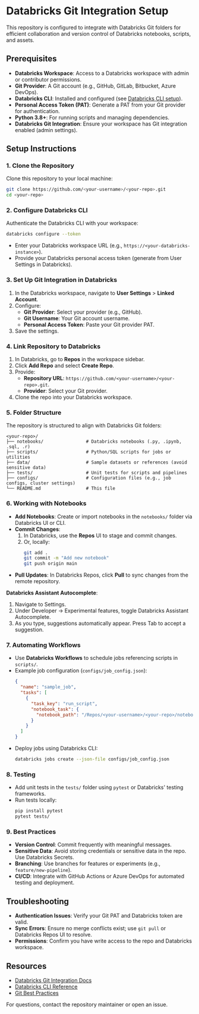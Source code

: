 # Databricks Git Integration Setup

This repository is configured to integrate with Databricks Git folders for efficient collaboration and version control of Databricks notebooks, scripts, and assets.

## Prerequisites
- **Databricks Workspace**: Access to a Databricks workspace with admin or contributor permissions.
- **Git Provider**: A Git account (e.g., GitHub, GitLab, Bitbucket, Azure DevOps).
- **Databricks CLI**: Installed and configured (see [Databricks CLI setup](https://docs.databricks.com/dev-tools/cli/index.html)).
- **Personal Access Token (PAT)**: Generate a PAT from your Git provider for authentication.
- **Python 3.8+**: For running scripts and managing dependencies.
- **Databricks Git Integration**: Ensure your workspace has Git integration enabled (admin settings).

## Setup Instructions

### 1. Clone the Repository
Clone this repository to your local machine:
```bash
git clone https://github.com/<your-username>/<your-repo>.git
cd <your-repo>
```

### 2. Configure Databricks CLI
Authenticate the Databricks CLI with your workspace:
```bash
databricks configure --token
```
- Enter your Databricks workspace URL (e.g., `https://<your-databricks-instance>`).
- Provide your Databricks personal access token (generate from User Settings in Databricks).

### 3. Set Up Git Integration in Databricks
1. In the Databricks workspace, navigate to **User Settings** > **Linked Account**.
2. Configure:
   - **Git Provider**: Select your provider (e.g., GitHub).
   - **Git Username**: Your Git account username.
   - **Personal Access Token**: Paste your Git provider PAT.
3. Save the settings.

### 4. Link Repository to Databricks
1. In Databricks, go to **Repos** in the workspace sidebar.
2. Click **Add Repo** and select **Create Repo**.
3. Provide:
   - **Repository URL**: `https://github.com/<your-username>/<your-repo>.git`.
   - **Provider**: Select your Git provider.
4. Clone the repo into your Databricks workspace.

### 5. Folder Structure
The repository is structured to align with Databricks Git folders:
```
<your-repo>/
├── notebooks/                # Databricks notebooks (.py, .ipynb, .sql, .r)
├── scripts/                  # Python/SQL scripts for jobs or utilities
├── data/                     # Sample datasets or references (avoid sensitive data)
├── tests/                    # Unit tests for scripts and pipelines
├── configs/                  # Configuration files (e.g., job configs, cluster settings)
└── README.md                 # This file
```

### 6. Working with Notebooks
- **Add Notebooks**: Create or import notebooks in the `notebooks/` folder via Databricks UI or CLI.
- **Commit Changes**:
  1. In Databricks, use the **Repos** UI to stage and commit changes.
  2. Or, locally:
     ```bash
     git add .
     git commit -m "Add new notebook"
     git push origin main
     ```
- **Pull Updates**: In Databricks Repos, click **Pull** to sync changes from the remote repository.

**Databricks Assistant Autocomplete**:
1. Navigate to Settings.
2. Under Developer -> Experimental features, toggle Databricks Assistant Autocomplete.
3. As you type, suggestions automatically appear. Press Tab to accept a suggestion.

### 7. Automating Workflows
- Use **Databricks Workflows** to schedule jobs referencing scripts in `scripts/`.
- Example job configuration (`configs/job_config.json`):
  ```json
  {
    "name": "sample_job",
    "tasks": [
      {
        "task_key": "run_script",
        "notebook_task": {
          "notebook_path": "/Repos/<your-username>/<your-repo>/notebooks/sample_notebook"
        }
      }
    ]
  }
  ```
- Deploy jobs using Databricks CLI:
  ```bash
  databricks jobs create --json-file configs/job_config.json
  ```

### 8. Testing
- Add unit tests in the `tests/` folder using `pytest` or Databricks' testing frameworks.
- Run tests locally:
  ```bash
  pip install pytest
  pytest tests/
  ```

### 9. Best Practices
- **Version Control**: Commit frequently with meaningful messages.
- **Sensitive Data**: Avoid storing credentials or sensitive data in the repo. Use Databricks Secrets.
- **Branching**: Use branches for features or experiments (e.g., `feature/new-pipeline`).
- **CI/CD**: Integrate with GitHub Actions or Azure DevOps for automated testing and deployment.

## Troubleshooting
- **Authentication Issues**: Verify your Git PAT and Databricks token are valid.
- **Sync Errors**: Ensure no merge conflicts exist; use `git pull` or Databricks Repos UI to resolve.
- **Permissions**: Confirm you have write access to the repo and Databricks workspace.

## Resources
- [Databricks Git Integration Docs](https://docs.databricks.com/repos/index.html)
- [Databricks CLI Reference](https://docs.databricks.com/dev-tools/cli/index.html)
- [Git Best Practices](https://git-scm.com/book/en/v2)

For questions, contact the repository maintainer or open an issue.